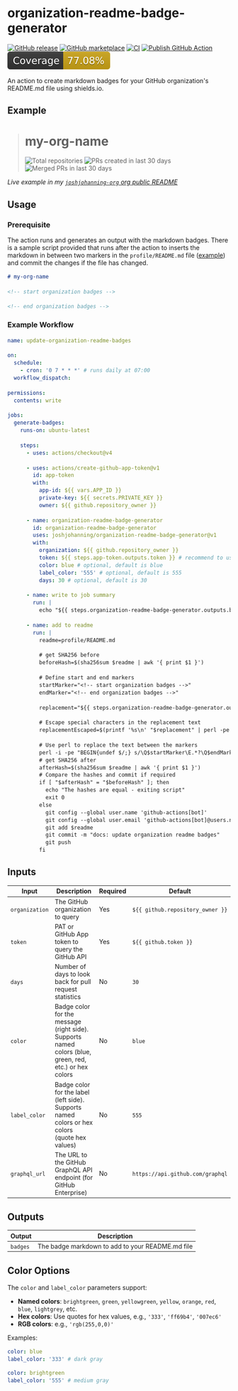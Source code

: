 # organization-readme-badge-generator

[![GitHub release](https://img.shields.io/github/release/joshjohanning/organization-readme-badge-generator.svg?logo=github&labelColor=333)](https://github.com/joshjohanning/organization-readme-badge-generator/releases)
[![GitHub marketplace](https://img.shields.io/badge/marketplace-github--organization--readme--badge--generator-blue?logo=github&labelColor=333)](https://github.com/marketplace/actions/github-organization-readme-badge-generator)
[![CI](https://github.com/joshjohanning/organization-readme-badge-generator/actions/workflows/ci.yml/badge.svg)](https://github.com/joshjohanning/organization-readme-badge-generator/actions/workflows/ci.yml)
[![Publish GitHub Action](https://github.com/joshjohanning/organization-readme-badge-generator/actions/workflows/publish.yml/badge.svg)](https://github.com/joshjohanning/organization-readme-badge-generator/actions/workflows/publish.yml)
![Coverage](./badges/coverage.svg)

An action to create markdown badges for your GitHub organization's README.md file using shields.io.

## Example

<!-- start organization badges -->

> # my-org-name
>
> ![Total repositories](https://img.shields.io/badge/Total%20repositories-341-blue?labelColor=555) ![PRs created in last 30 days](https://img.shields.io/badge/PRs%20created%20in%20last%2030%20days-29-blue?labelColor=555) ![Merged PRs in last 30 days](https://img.shields.io/badge/Merged%20PRs%20in%20last%2030%20days-12-blue?labelColor=555)

<!-- end organization badges -->

_Live example in my [`joshjohanning-org` org public README](https://github.com/joshjohanning-org#joshjohanning-org)_

## Usage

### Prerequisite

The action runs and generates an output with the markdown badges. There is a sample script provided that runs after the action to inserts the markdown in between two markers in the `profile/README.md` file ([example](https://github.com/joshjohanning-org/.github/blob/main/profile/README.md?plain=1)) and commit the changes if the file has changed.

```md
# my-org-name

<!-- start organization badges -->

<!-- end organization badges -->
```

### Example Workflow

```yml
name: update-organization-readme-badges

on:
  schedule:
    - cron: '0 7 * * *' # runs daily at 07:00
  workflow_dispatch:

permissions:
  contents: write

jobs:
  generate-badges:
    runs-on: ubuntu-latest

    steps:
      - uses: actions/checkout@v4

      - uses: actions/create-github-app-token@v1
        id: app-token
        with:
          app-id: ${{ vars.APP_ID }}
          private-key: ${{ secrets.PRIVATE_KEY }}
          owner: ${{ github.repository_owner }}

      - name: organization-readme-badge-generator
        id: organization-readme-badge-generator
        uses: joshjohanning/organization-readme-badge-generator@v1
        with:
          organization: ${{ github.repository_owner }}
          token: ${{ steps.app-token.outputs.token }} # recommend to use a GitHub App and not a PAT
          color: blue # optional, default is blue
          label_color: '555' # optional, default is 555
          days: 30 # optional, default is 30

      - name: write to job summary
        run: |
          echo "${{ steps.organization-readme-badge-generator.outputs.badges }}" >> $GITHUB_STEP_SUMMARY

      - name: add to readme
        run: |
          readme=profile/README.md

          # get SHA256 before
          beforeHash=$(sha256sum $readme | awk '{ print $1 }')

          # Define start and end markers
          startMarker="<!-- start organization badges -->"
          endMarker="<!-- end organization badges -->"

          replacement="${{ steps.organization-readme-badge-generator.outputs.badges }}"

          # Escape special characters in the replacement text
          replacementEscaped=$(printf '%s\n' "$replacement" | perl -pe 's/([\\\/\$\(\)@])/\\$1/g')

          # Use perl to replace the text between the markers
          perl -i -pe "BEGIN{undef $/;} s/\Q$startMarker\E.*?\Q$endMarker\E/$startMarker\n$replacementEscaped\n$endMarker/smg" $readme
          # get SHA256 after
          afterHash=$(sha256sum $readme | awk '{ print $1 }')
          # Compare the hashes and commit if required
          if [ "$afterHash" = "$beforeHash" ]; then
            echo "The hashes are equal - exiting script"
            exit 0
          else
            git config --global user.name 'github-actions[bot]'
            git config --global user.email 'github-actions[bot]@users.noreply.github.com'
            git add $readme
            git commit -m "docs: update organization readme badges"
            git push
          fi
```

## Inputs

| Input          | Description                                                                                            | Required | Default                          |
| -------------- | ------------------------------------------------------------------------------------------------------ | -------- | -------------------------------- |
| `organization` | The GitHub organization to query                                                                       | Yes      | `${{ github.repository_owner }}` |
| `token`        | PAT or GitHub App token to query the GitHub API                                                        | Yes      | `${{ github.token }}`            |
| `days`         | Number of days to look back for pull request statistics                                                | No       | `30`                             |
| `color`        | Badge color for the message (right side). Supports named colors (blue, green, red, etc.) or hex colors | No       | `blue`                           |
| `label_color`  | Badge color for the label (left side). Supports named colors or hex colors (quote hex values)          | No       | `555`                            |
| `graphql_url`  | The URL to the GitHub GraphQL API endpoint (for GitHub Enterprise)                                     | No       | `https://api.github.com/graphql` |

## Outputs

| Output   | Description                                      |
| -------- | ------------------------------------------------ |
| `badges` | The badge markdown to add to your README.md file |

## Color Options

The `color` and `label_color` parameters support:

- **Named colors**: `brightgreen`, `green`, `yellowgreen`, `yellow`, `orange`, `red`, `blue`, `lightgrey`, etc.
- **Hex colors**: Use quotes for hex values, e.g., `'333'`, `'ff69b4'`, `'007ec6'`
- **RGB colors**: e.g., `'rgb(255,0,0)'`

Examples:

```yaml
color: blue
label_color: '333' # dark gray
```

```yaml
color: brightgreen
label_color: '555' # medium gray
```

